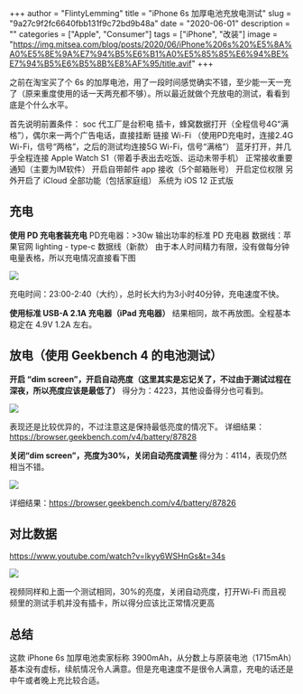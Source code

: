 +++
author = "FlintyLemming"
title = "iPhone 6s 加厚电池充放电测试"
slug = "9a27c9f2fc6640fbb131f9c72bd9b48a"
date = "2020-06-01"
description = ""
categories = ["Apple", "Consumer"]
tags = ["iPhone", "改装"]
image = "https://img.mitsea.com/blog/posts/2020/06/iPhone%206s%20%E5%8A%A0%E5%8E%9A%E7%94%B5%E6%B1%A0%E5%85%85%E6%94%BE%E7%94%B5%E6%B5%8B%E8%AF%95/title.avif"
+++

之前在淘宝买了个 6s 的加厚电池，用了一段时间感觉确实不错，至少能一天一充了（原来重度使用的话一天两充都不够）。所以最近就做个充放电的测试，看看到底是个什么水平。

首先说明前置条件：
soc 代工厂是台积电
插卡，蜂窝数据打开（全程信号4G“满格”），偶尔来一两个广告电话，直接挂断
链接 Wi-Fi （使用PD充电时，连接2.4G Wi-Fi，信号“两格”，之后的测试均连接5G Wi-Fi，信号“满格”）
蓝牙打开，并几乎全程连接 Apple Watch S1（带着手表出去吃饭、运动未带手机）
正常接收重要通知（主要为IM软件）
开启自带邮件 app 接收（5个邮箱账号）
开启定位权限
另外开启了 iCloud 全部功能（包括家庭组）
系统为 iOS 12 正式版

## 充电
**使用 PD 充电套装充电**
PD充电器：>30w 输出功率的标准 PD 充电器
数据线：苹果官网 lighting - type-c 数据线（新款）
由于本人时间精力有限，没有做每分钟电量表格，所以充电情况直接看下图

![](https://img.mitsea.com/blog/posts/2020/06/iPhone%206s%20%E5%8A%A0%E5%8E%9A%E7%94%B5%E6%B1%A0%E5%85%85%E6%94%BE%E7%94%B5%E6%B5%8B%E8%AF%95/1.avif)

充电时间：23:00-2:40（大约），总时长大约为3小时40分钟，充电速度不快。

**使用标准 USB-A 2.1A 充电器（iPad 充电器）**
结果相同，故不再放图。全程基本稳定在 4.9V 1.2A 左右。


## 放电（使用 Geekbench 4 的电池测试）
**开启 “dim screen”，开启自动亮度（这里其实是忘记关了，不过由于测试过程在深夜，所以亮度应该是最低了）**
得分为：4223，其他设备得分也可看到。

![](https://img.mitsea.com/blog/posts/2020/06/iPhone%206s%20%E5%8A%A0%E5%8E%9A%E7%94%B5%E6%B1%A0%E5%85%85%E6%94%BE%E7%94%B5%E6%B5%8B%E8%AF%95/2.avif)

表现还是比较优异的，不过注意这是保持最低亮度的情况下。
详细结果：https://browser.geekbench.com/v4/battery/87828

**关闭“dim screen”，亮度为30%，关闭自动亮度调整**
得分为：4114，表现仍然相当不错。

![](https://img.mitsea.com/blog/posts/2020/06/iPhone%206s%20%E5%8A%A0%E5%8E%9A%E7%94%B5%E6%B1%A0%E5%85%85%E6%94%BE%E7%94%B5%E6%B5%8B%E8%AF%95/3.avif)

详细结果：https://browser.geekbench.com/v4/battery/87826

## 对比数据
https://www.youtube.com/watch?v=lkyy6WSHnGs&t=34s

![](https://img.mitsea.com/blog/posts/2020/06/iPhone%206s%20%E5%8A%A0%E5%8E%9A%E7%94%B5%E6%B1%A0%E5%85%85%E6%94%BE%E7%94%B5%E6%B5%8B%E8%AF%95/4.avif)

视频同样和上面一个测试相同，30%的亮度，关闭自动亮度，打开Wi-Fi
而且视频里的测试手机并没有插卡，所以得分应该比正常情况更高

## 总结
这款 iPhone 6s 加厚电池卖家标称 3900mAh，从分数上与原装电池（1715mAh）基本没有虚标，续航情况令人满意。但是充电速度不是很令人满意，充电的话还是中午或者晚上充比较合适。